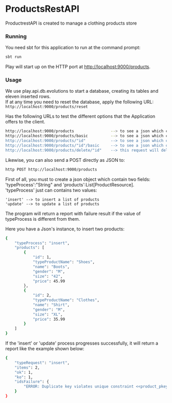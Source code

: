 # ProductsRestAPI

ProductrestAPI is created to manage a clothing products store


### Running

You need sbt for this application to run at the command prompt:

```bash
sbt run
```
Play will start up on the HTTP port at <http://localhost:9000/products>.


### Usage

We use play.api.db.evolutions to start a database, creating its tables and eleven inserted rows.  
If at any time you need to reset the database, apply the following URL:  ```http://localhost:9000/products/reset```  


Has the following URLs to test the different options that the Application offers to the client.  

```bash
http://localhost:9000/products                --> to see a json which contains all prducts with complete information.
http://localhost:9000/products/basic          --> to see a json which contains all products with basic information (product's name and price)
http://localhost:9000/products/"id"           --> to see a json which contains the complete information of the product selected by its id
http://localhost:9000/products/"id"/basic     --> to see a json which contains the basic information of the product selected by its id
http://localhost:9000/products/delete/"id"    --> this request will delete a record from database, which is selected previously by its id.
```


Likewise, you can also send a POST directly as JSON to:

```bash
http POST http://localhost:9000/products
```

First of all, you must to create a json object which contain two fields: 'typeProcess':"String" and 'products':List[ProductResource].  
'typeProcess' just can contains two values:  

    'insert' --> to insert a list of products  
    'update' --> to update a list of products  

The program will return a report with failure result if the value of typeProcess is different from them.  

Here you have a Json's instance, to insert two products:


```bash
{
    "typeProcess": "insert",
    "products": [
        {
            "id": 1,
            "typeProductName": "Shoes",
            "name": "Boots",
            "gender": "M",
            "size": "42",
            "price": 45.99
        },
        {
            "id": 2,
            "typeProductName": "Clothes",
            "name": "Shirt",
            "gender": "M",
            "size": "XL",
            "price": 35.99
        }
    ]
}

```

If the 'insert' or 'update' process progresses successfully, it will return a report like the example shown below:

```bash
{
    "typeRequest": "insert",
    "items": 2,
    "ok": 1,
    "ko": 1,
    "idsFailure": {
        "ERROR: Duplicate key violates unique constraint <<product_pkey>> \ n Detail: Key already exists (id_product) = (2).": [2]
    }
}

```

